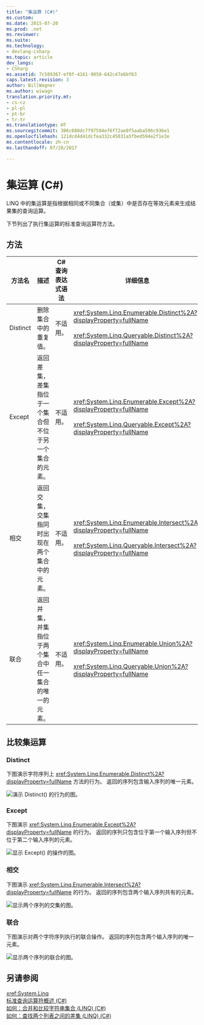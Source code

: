 ```yaml
---
title: "集运算 (C#)"
ms.custom: 
ms.date: 2015-07-20
ms.prod: .net
ms.reviewer: 
ms.suite: 
ms.technology:
- devlang-csharp
ms.topic: article
dev_langs:
- CSharp
ms.assetid: 7c589367-ef8f-4161-9050-642c47e6bf63
caps.latest.revision: 3
author: BillWagner
ms.author: wiwagn
translation.priority.mt:
- cs-cz
- pl-pl
- pt-br
- tr-tr
ms.translationtype: HT
ms.sourcegitcommit: 306c608dc7f97594ef6f72ae0f5aaba596c936e1
ms.openlocfilehash: 121dcd4d41dcfea332c45031a5fbed594e2f1e3e
ms.contentlocale: zh-cn
ms.lasthandoff: 07/28/2017

---
```

# <a name="set-operations-c"></a>集运算 (C#)
LINQ 中的集运算是指根据相同或不同集合（或集）中是否存在等效元素来生成结果集的查询运算。  
  
 下节列出了执行集运算的标准查询运算符方法。  
  
## <a name="methods"></a>方法  
  
|方法名|描述|C# 查询表达式语法|详细信息|  
|-----------------|-----------------|---------------------------------|----------------------|  
|Distinct|删除集合中的重复值。|不适用。|<xref:System.Linq.Enumerable.Distinct%2A?displayProperty=fullName><br /><br /> <xref:System.Linq.Queryable.Distinct%2A?displayProperty=fullName>|  
|Except|返回差集，差集指位于一个集合但不位于另一个集合的元素。|不适用。|<xref:System.Linq.Enumerable.Except%2A?displayProperty=fullName><br /><br /> <xref:System.Linq.Queryable.Except%2A?displayProperty=fullName>|  
|相交|返回交集，交集指同时出现在两个集合中的元素。|不适用。|<xref:System.Linq.Enumerable.Intersect%2A?displayProperty=fullName><br /><br /> <xref:System.Linq.Queryable.Intersect%2A?displayProperty=fullName>|  
|联合|返回并集，并集指位于两个集合中任一集合的唯一的元素。|不适用。|<xref:System.Linq.Enumerable.Union%2A?displayProperty=fullName><br /><br /> <xref:System.Linq.Queryable.Union%2A?displayProperty=fullName>|  
  
## <a name="comparison-of-set-operations"></a>比较集运算  
  
### <a name="distinct"></a>Distinct  
 下图演示字符序列上 <xref:System.Linq.Enumerable.Distinct%2A?displayProperty=fullName> 方法的行为。 返回的序列包含输入序列的唯一元素。  
  
 ![演示 Distinct&#40;&#41; 的行为的图。](../../../../csharp/programming-guide/concepts/linq/media/distinct.png "Distinct")  
  
### <a name="except"></a>Except  
 下图演示 <xref:System.Linq.Enumerable.Except%2A?displayProperty=fullName> 的行为。 返回的序列只包含位于第一个输入序列但不位于第二个输入序列的元素。  
  
 ![显示 Except&#40;&#41; 的操作的图。](../../../../csharp/programming-guide/concepts/linq/media/except.png "Except")  
  
### <a name="intersect"></a>相交  
 下图演示 <xref:System.Linq.Enumerable.Intersect%2A?displayProperty=fullName> 的行为。 返回的序列包含两个输入序列共有的元素。  
  
 ![显示两个序列的交集的图。](../../../../csharp/programming-guide/concepts/linq/media/intersect.png "Intersect")  
  
### <a name="union"></a>联合  
 下图演示对两个字符序列执行的联合操作。 返回的序列包含两个输入序列的唯一元素。  
  
 ![显示两个序列的联合的图。](../../../../csharp/programming-guide/concepts/linq/media/union.png "Union")  
  
## <a name="see-also"></a>另请参阅  
 <xref:System.Linq>   
 [标准查询运算符概述 (C#)](../../../../csharp/programming-guide/concepts/linq/standard-query-operators-overview.md)   
 [如何：合并和比较字符串集合 (LINQ) (C#)](../../../../csharp/programming-guide/concepts/linq/how-to-combine-and-compare-string-collections-linq.md)   
 [如何：查找两个列表之间的差集 (LINQ) (C#)](../../../../csharp/programming-guide/concepts/linq/how-to-find-the-set-difference-between-two-lists-linq.md)

